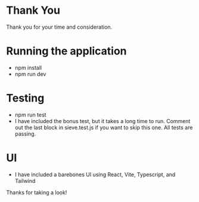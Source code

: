 # Thank You

Thank you for your time and consideration.  


# Running the application

 - npm install
 - npm run dev

# Testing

 - npm run test
 - I have included the bonus test, but it takes a long time to run.  Comment out the last block in sieve.test.js if you want to skip this one.  All tests are passing.  

# UI

 - I have included a barebones UI using React, Vite, Typescript, and Tailwind


Thanks for taking a look!
